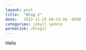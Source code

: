 ```yaml
---
layout: post
title:  "Blog 2"
date:   2022-11-25 08:15:56 -0500
categories: jekyll update
permalink: /blog1/
---
```

Hello